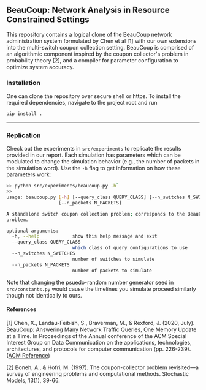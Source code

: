 ## BeauCoup: Network Analysis in Resource Constrained Settings 

This repository contains a logical clone of the BeauCoup network administration system formulated by Chen et al [1] with our own extensions into the multi-switch coupon collection setting. BeauCoup is comprised of an algorithmic component inspired by the coupon collector's problem in probability theory [2], and a compiler for parameter configuration to optimize system accuracy. 

### Installation 

One can clone the repository over secure shell or https. To install the required dependencies, navigate to the project root and run 

```python 
pip install . 
``` 

---

### Replication 

Check out the experiments in `src/experiments` to replicate the results provided in our report. Each simulation has parameters which can be modulated to change the simulation behavior (e.g., the number of packets in the simulation word). Use the `-h` flag to get information on how these parameters work:

```bash
>> python src/experiments/beaucoup.py -h`
>> 
usage: beaucoup.py [-h] [--query_class QUERY_CLASS] [--n_switches N_SWITCHES]
                   [--n_packets N_PACKETS]

A standalone switch coupon collection problem; corresponds to the BeauCoup
problem.

optional arguments:
  -h, --help            show this help message and exit
  --query_class QUERY_CLASS
                        which class of query configurations to use
  --n_switches N_SWITCHES
                        number of switches to simulate
  --n_packets N_PACKETS
                        number of packets to simulate
```

Note that changing the psuedo-random number generator seed in `src/constants.py` would cause the timelines you simulate proceed similarly though not identically to ours. 

#### References 

[1] Chen, X., Landau-Feibish, S., Braverman, M., & Rexford, J. (2020, July). BeauCoup: Answering Many Network Traffic Queries, One Memory Update at a Time. In Proceedings of the Annual conference of the ACM Special Interest Group on Data Communication on the applications, technologies, architectures, and protocols for computer communication (pp. 226-239). ([ACM Reference](https://www.cs.princeton.edu/~jrex/papers/beaucoup20.pdf))

[2] Boneh, A., & Hofri, M. (1997). The coupon-collector problem revisited—a survey of engineering problems and computational methods. Stochastic Models, 13(1), 39-66.
